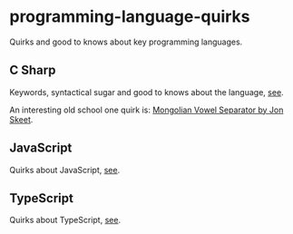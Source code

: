 # programming-language-quirks

Quirks and good to knows about key programming languages.

## C Sharp

Keywords, syntactical sugar and good to knows about the language, [see](./c-sharp.md).

An interesting old school one quirk is: [Mongolian Vowel Separator by Jon Skeet](https://codeblog.jonskeet.uk/2014/12/01/when-is-an-identifier-not-an-identifier-attack-of-the-mongolian-vowel-separator/).

## JavaScript

Quirks about JavaScript, [see](./javascript.md).

## TypeScript

Quirks about TypeScript, [see](./typescript.md).
